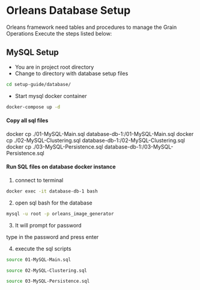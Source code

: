 # Orleans Database Setup

Orleans framework need tables and procedures to manage the Grain Operations
Execute the steps listed below:

## MySQL Setup

- You are in project root directory
- Change to directory with database setup files

```sh
cd setup-guide/database/
```

- Start mysql docker container

```sh
docker-compose up -d
```

#### Copy all sql files

docker cp ./01-MySQL-Main.sql database-db-1:/01-MySQL-Main.sql
docker cp ./02-MySQL-Clustering.sql database-db-1:/02-MySQL-Clustering.sql
docker cp ./03-MySQL-Persistence.sql database-db-1:/03-MySQL-Persistence.sql

#### Run SQL files on database docker instance

1. connect to terminal 

```sh
docker exec -it database-db-1 bash
```

2. open sql bash for the database

```sh
mysql -u root -p orleans_image_generator
```

3. It will prompt for password

type in the password and press enter

4. execute the sql scripts

```sh
source 01-MySQL-Main.sql
```

```sh
source 02-MySQL-Clustering.sql
```

```sh
source 03-MySQL-Persistence.sql
```
